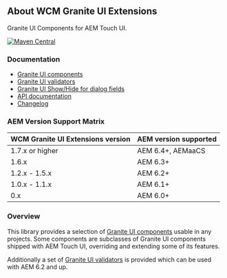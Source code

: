 ## About WCM Granite UI Extensions

Granite UI Components for AEM Touch UI.

[![Maven Central](https://maven-badges.herokuapp.com/maven-central/io.wcm/io.wcm.wcm.ui.granite/badge.svg)](https://maven-badges.herokuapp.com/maven-central/io.wcm/io.wcm.wcm.ui.granite)


### Documentation

* [Granite UI components][components]
* [Granite UI validators][validation]
* [Granite UI Show/Hide for dialog fields][showhide]
* [API documentation][apidocs]
* [Changelog][changelog]


### AEM Version Support Matrix

|WCM Granite UI Extensions version |AEM version supported
|----------------------------------|----------------------
|1.7.x or higher                   |AEM 6.4+, AEMaaCS
|1.6.x                             |AEM 6.3+
|1.2.x - 1.5.x                     |AEM 6.2+
|1.0.x - 1.1.x                     |AEM 6.1+
|0.x                               |AEM 6.0+


### Overview

This library provides a selection of [Granite UI components][components] usable in any projects. Some components are subclasses of Granite UI components shipped with AEM Touch UI, overriding and extending some of its features.

Additionally a set of [Granite UI validators][validation] is provided which can be used with AEM 6.2 and up.


[components]: components.html
[validation]: validation.html
[showhide]: showhide.html
[apidocs]: apidocs/
[changelog]: changes-report.html
